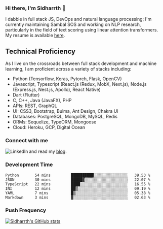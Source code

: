 ### Hi there, I'm Sidharrth 👋

I dabble in full stack JS, DevOps and natural language processing; I'm currently maintaining Sambal SOS and working on NLP research, particularly in the field of text scoring using linear attention transformers. My resume is available [here](https://mathsforgeeks.org/assets/resume.pdf).

## Technical Proficiency
As I live on the crossroads between full stack development and machine learning, I am proficient across a variety of stacks including:
- Python (Tensorflow, Keras, Pytorch, Flask, OpenCV)
- Javascript, Typescript (React.js (Redux, MobX, Next.js), Node.js (Express.js, Nest.js, Apollo), React Native)
- Dart (Flutter)
- C, C++, Java (JavaFX), PHP
- APIs: REST, GraphQL
- UI: CSS3, Bootstrap, Bulma, Ant Design, Chakra UI
- Databases: PostgreSQL, MongoDB, MySQL, Redis
- ORMs: Sequelize, TypeORM, Mongoose
- Cloud: Heroku, GCP, Digital Ocean

### Connect with me

[<img align="left" alt="LinkedIn" src="https://img.shields.io/badge/linkedin-%230077B5.svg?&style=for-the-badge&logo=linkedin&logoColor=white" />][linkedin]
and read my [blog].


### Development Time
<!--START_SECTION:waka-->

```text
Python       54 mins         ██████████░░░░░░░░░░░░░░░   39.53 %
JSON         30 mins         █████▓░░░░░░░░░░░░░░░░░░░   22.07 %
TypeScript   22 mins         ████░░░░░░░░░░░░░░░░░░░░░   16.55 %
INI          12 mins         ██▒░░░░░░░░░░░░░░░░░░░░░░   09.19 %
YAML         7 mins          █▒░░░░░░░░░░░░░░░░░░░░░░░   05.38 %
Markdown     3 mins          ▓░░░░░░░░░░░░░░░░░░░░░░░░   02.63 %
```

<!--END_SECTION:waka-->

### Push Frequency
[![Sidharrth's GitHub stats](https://github-readme-stats.vercel.app/api?username=sidharrth2002&show_icons=true)](https://github.com/sidharrth2002/github-readme-stats)

[site]: http://mathsforgeeks.org/
[blog]: https://mathsforgeeks.org/blog
[linkedin]: https://www.linkedin.com/in/sidharrth-nagappan/
